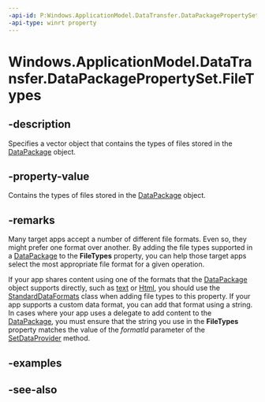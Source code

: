 ```yaml
---
-api-id: P:Windows.ApplicationModel.DataTransfer.DataPackagePropertySet.FileTypes
-api-type: winrt property
---
```


<!-- Property syntax
public Windows.Foundation.Collections.IVector<string> FileTypes { get; }
-->

# Windows.ApplicationModel.DataTransfer.DataPackagePropertySet.FileTypes

## -description
Specifies a vector object that contains the types of files stored in the [DataPackage](datapackage.md) object.

## -property-value
Contains the types of files stored in the [DataPackage](datapackage.md) object.

## -remarks
Many target apps accept a number of different file formats. Even so, they might prefer one format over another. By adding the file types supported in a [DataPackage](datapackage.md) to the **FileTypes** property, you can help those target apps select the most appropriate file format for a given operation.

If your app shares content using one of the formats that the [DataPackage](datapackage.md) object supports directly, such as [text](standarddataformats_text.md) or [Html](standarddataformats_html.md), you should use the [StandardDataFormats](standarddataformats.md) class when adding file types to this property. If your app supports a custom data format, you can add that format using a string. In cases where your app uses a delegate to add content to the [DataPackage](datapackage.md), you must ensure that the string you use in the **FileTypes** property matches the value of the *formatId* parameter of the [SetDataProvider](datapackage_setdataprovider.md) method.

## -examples

## -see-also
